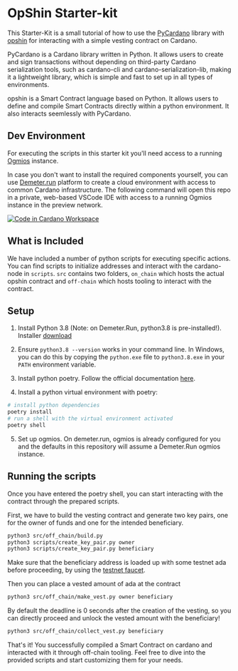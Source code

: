 # OpShin Starter-kit

This Starter-Kit is a small tutorial of how to use the [PyCardano](https://github.com/Python-Cardano/pycardano) library 
with [opshin](https://github.com/OpShin/opshin) for interacting with a simple vesting contract on Cardano.

PyCardano is a Cardano library written in Python. It allows users to create and sign transactions without depending on third-party Cardano serialization tools, such as cardano-cli and cardano-serialization-lib, making it a lightweight library, which is simple and fast to set up in all types of environments.

opshin is a Smart Contract language based on Python. It allows users to define and compile Smart Contracts directly within a python environment.
It also interacts seemlessly with PyCardano.

## Dev Environment

For executing the scripts in this starter kit you'll need access to a running [Ogmios](https://ogmios.dev/) instance.

In case you don't want to install the required components yourself, you can use [Demeter.run](https://demeter.run) platform to create a cloud environment with access to common Cardano infrastructure. The following command will open this repo in a private, web-based VSCode IDE with access to a running Ogmios instance in the preview network.

[![Code in Cardano Workspace](https://demeter.run/code/badge.svg)](https://demeter.run/code?repository=https://github.com/opshin/opshin-starter-kit&template=python)


## What is Included

We have included a number of python scripts for executing specific actions.
You can find scripts to initialize addresses and interact with the cardano-node in `scripts`.
`src` contains two folders, `on_chain` which hosts the actual opshin contract and `off-chain` which
hosts tooling to interact with the contract.


## Setup


1. Install Python 3.8 (Note: on Demeter.Run, python3.8 is pre-installed!).
Installer [download](https://www.python.org/downloads/release/python-3810/)

2. Ensure `python3.8 --version` works in your command line.
In Windows, you can do this by copying the `python.exe` file to `python3.8.exe` in your `PATH` environment variable.

3. Install python poetry.
Follow the official documentation [here](https://python-poetry.org/docs/#installation).

4. Install a python virtual environment with poetry:
```bash
# install python dependencies
poetry install
# run a shell with the virtual environment activated
poetry shell
```

5. Set up ogmios. On demeter.run, ogmios is already configured for you and the defaults in this repository will assume a Demeter.Run ogmios instance.

## Running the scripts

Once you have entered the poetry shell, you can start interacting with the contract through the prepared scripts.

First, we have to build the vesting contract and generate two key pairs, one for the
owner of funds and one for the intended beneficiary.

```bash
python3 src/off_chain/build.py
python3 scripts/create_key_pair.py owner
python3 scripts/create_key_pair.py beneficiary
```

Make sure that the beneficiary address is loaded up with some testnet ada before proceeding,
by using the [testnet faucet](https://docs.cardano.org/cardano-testnet/tools/faucet).

Then you can place a vested amount of ada at the contract

```bash
python3 src/off_chain/make_vest.py owner beneficiary 
```

By default the deadline is 0 seconds after the creation of the vesting, so you can directly proceed and unlock
the vested amount with the beneficiary!

```bash
python3 src/off_chain/collect_vest.py beneficiary
```

That's it! You successfully compiled a Smart Contract on cardano and interacted with it through off-chain tooling.
Feel free to dive into the provided scripts and start customizing them for your needs.